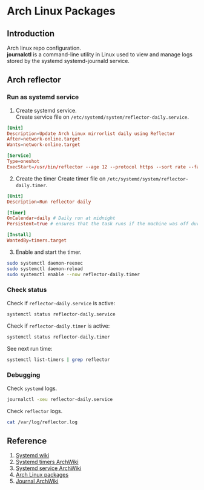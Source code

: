 # Arch Linux Packages

## Introduction  
Arch linux repo configuration.  
**journalctl** is a command-line utility in Linux used to view and manage logs stored by the systemd systemd-journald service.  


## Arch reflector
### Run as systemd service  
1. Create systemd service.  
    Create service file on `/etc/systemd/system/reflector-daily.service`.  
    
```conf
[Unit]
Description=Update Arch Linux mirrorlist daily using Reflector
After=network-online.target
Wants=network-online.target

[Service]
Type=oneshot
ExecStart=/usr/bin/reflector --age 12 --protocol https --sort rate --fastest 5 --save /etc/pacman.d/mirrorlist >> /var/log/reflector.log 2>&1 # Save log to /var/log/reflector.log
```  

2. Create the timer
Create timer file on `/etc/systemd/system/reflector-daily.timer`.
```conf
[Unit]
Description=Run reflector daily

[Timer]
OnCalendar=daily # Daily run at midnight
Persistent=true # ensures that the task runs if the machine was off during the scheduled time

[Install]
WantedBy=timers.target
```  

3. Enable and start the timer.  
```sh
sudo systemctl daemon-reexec
sudo systemctl daemon-reload
sudo systemctl enable --now reflector-daily.timer
```

### Check status  
Check if `reflector-daily.service` is active:
```sh
systemctl status reflector-daily.service
```  

Check if `reflector-daily.timer` is active:
```sh
systemctl status reflector-daily.timer
```

See next run time:
```sh
systemctl list-timers | grep reflector
```

### Debugging  
Check `systemd` logs.  
```sh
journalctl -xeu reflector-daily.service
```

Check `reflector` logs.  
```sh
cat /var/log/reflector.log
```


## Reference  
1. [Systemd wiki](https://en.wikipedia.org/wiki/Systemd)
2. [Systemd timers ArchWiki](https://wiki.archlinux.org/title/Systemd/Timers)
3. [Systemd service ArchWiki](https://wiki.archlinux.org/title/Systemd)
4. [Arch Linux packages](https://archlinux.org/packages/)
5. [Journal ArchWiki](https://wiki.archlinux.org/title/Systemd/Journal)
